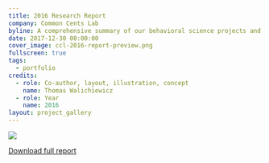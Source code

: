 ```yaml
---
title: 2016 Research Report
company: Common Cents Lab
byline: A comprehensive summary of our behavioral science projects and experiments in 2016
date: 2017-12-30 00:00:00
cover_image: ccl-2016-report-preview.png
fullscreen: true
tags:
  - portfolio
credits:
  - role: Co-author, layout, illustration, concept
    name: Thomas Walichiewicz
  - role: Year
    name: 2016
layout: project_gallery
---
```


![](ccl-2016-report-preview.png)

[Download full report](Common_Cents_Lab_End_of_Year_2016_Report.pdf)
